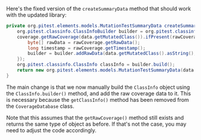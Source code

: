 Here's the fixed version of the `createSummaryData` method that should work with the updated library:

```java
private org.pitest.elements.models.MutationTestSummaryData createSummaryData(final org.pitest.coverage.CoverageDatabase coverage, final org.pitest.mutationtest.ClassMutationResults data) {
    org.pitest.classinfo.ClassInfoBuilder builder = org.pitest.classinfo.ClassInfo.builder();
    coverage.getRawCoverage(data.getMutatedClass()).ifPresent(rawCoverage -> {
        byte[] rawData = rawCoverage.getRawData();
        long timestamp = rawCoverage.getTimestamp();
        builder = builder.addRawData(data.getMutatedClass().asString(), rawData, timestamp);
    });
    org.pitest.classinfo.ClassInfo classInfo = builder.build();
    return new org.pitest.elements.models.MutationTestSummaryData(data.getFileName(), data.getMutations(), classInfo);
}
```

The main change is that we now manually build the `ClassInfo` object using the `ClassInfo.builder()` method, and add the raw coverage data to it. This is necessary because the `getClassInfo()` method has been removed from the `CoverageDatabase` class.

Note that this assumes that the `getRawCoverage()` method still exists and returns the same type of object as before. If that's not the case, you may need to adjust the code accordingly.